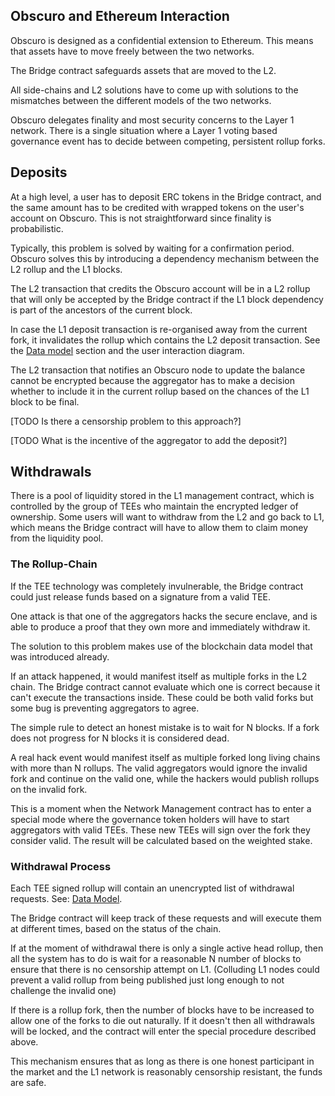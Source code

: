 
## Obscuro and Ethereum Interaction
Obscuro is designed as a confidential extension to Ethereum. This means that assets have to move freely between the two networks.

The Bridge contract safeguards assets that are moved to the L2.

All side-chains and L2 solutions have to come up with solutions to the mismatches between the different models of the two networks.

Obscuro delegates finality and most security concerns to the Layer 1 network. There is a single situation where a Layer 1 voting based governance event has to decide between competing, persistent rollup forks.

## Deposits
At a high level, a user has to deposit ERC tokens in the Bridge contract, and the same amount has to be credited with wrapped tokens on the user's account on Obscuro. This is not straightforward since finality is probabilistic.

Typically, this problem is solved by waiting for a confirmation period. Obscuro solves this by introducing a dependency mechanism between the L2 rollup and the L1 blocks.

The L2 transaction that credits the Obscuro account will be in a L2 rollup that will only be accepted by the Bridge contract if the L1 block dependency is part of the ancestors of the current block.

In case the L1 deposit transaction is re-organised away from the current fork, it invalidates the rollup which contains the L2 deposit transaction. See the [Data model](../appendix#data-model) section and the user interaction diagram.

The L2 transaction that notifies an Obscuro node to update the balance cannot be encrypted because the aggregator has to make a decision whether to include it in the current rollup based on the chances of the L1 block to be final.

[TODO Is there a censorship problem to this approach?]

[TODO What is the incentive of the aggregator to add the deposit?]

## Withdrawals
There is a pool of liquidity stored in the L1 management contract, which is controlled by the group of TEEs who maintain the encrypted ledger of ownership. Some users will want to withdraw from the L2 and go back to L1, which means the Bridge contract will have to allow them to claim money from the liquidity pool.

### The Rollup-Chain
If the TEE technology was completely invulnerable, the Bridge contract could just release funds based on a signature from a valid TEE.

One attack is that one of the aggregators hacks the secure enclave, and is able to produce a proof that they own more and immediately withdraw it.

The solution to this problem makes use of the blockchain data model that was introduced already.

If an attack happened, it would manifest itself as multiple forks in the L2 chain. The Bridge contract cannot evaluate which one is correct because it can't execute the transactions inside. These could be both valid forks but some bug is preventing aggregators to agree.

The simple rule to detect an honest mistake is to wait for N blocks. If a fork does not progress for N blocks it is considered dead.

A real hack event would manifest itself as multiple forked long living chains with more than N rollups. The valid aggregators would ignore the invalid fork and continue on the valid one, while the hackers would publish rollups on the invalid fork.

This is a moment when the Network Management contract has to enter a special mode where the governance token holders will have to start aggregators with valid TEEs. These new TEEs will sign over the fork they consider valid. The result will be calculated based on the weighted stake.

### Withdrawal Process
Each TEE signed rollup will contain an unencrypted list of withdrawal requests. See: [Data Model](../appendix#data-model).

The Bridge contract will keep track of these requests and will execute them at different times, based on the status of the chain.

If at the moment of withdrawal there is only a single active head rollup, then all the system has to do is wait for a reasonable N number of blocks to ensure that there is no censorship attempt on L1. (Colluding L1 nodes could prevent a valid rollup from being published just long enough to not challenge the invalid one)

If there is a rollup fork, then the number of blocks have to be increased to allow one of the forks to die out naturally. If it doesn't then all withdrawals will be locked, and the contract will enter the special procedure described above.

This mechanism ensures that as long as there is one honest participant in the market and the L1 network is reasonably censorship resistant, the funds are safe.